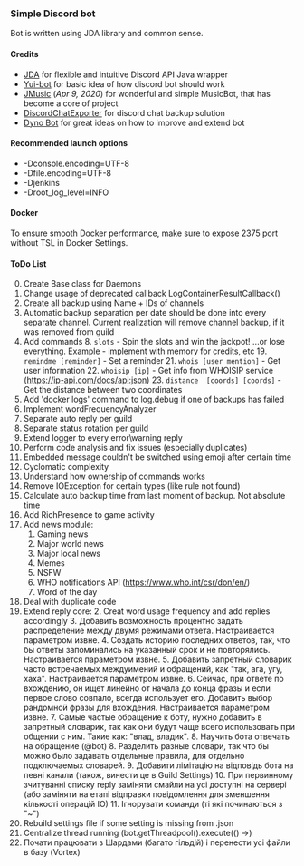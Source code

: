 ### Simple Discord bot
Bot is written using JDA library and common sense.
#### Credits
- [JDA](https://github.com/DV8FromTheWorld/JDA) for flexible and intuitive Discord API Java wrapper
- [Yui-bot](https://github.com/DV8FromTheWorld/Yui) for basic idea of how discord bot should work
- [JMusic](https://github.com/jagrosh/MusicBot) (_Apr 9, 2020_) for wonderful and simple MusicBot, that has become a core of project
- [DiscordChatExporter](https://github.com/Tyrrrz/DiscordChatExporter/releases) for discord chat backup solution
- [Dyno Bot](https://dyno.gg/bot) for great ideas on how to improve and extend bot
#### Recommended launch options
- -Dconsole.encoding=UTF-8 
- -Dfile.encoding=UTF-8 
- -Djenkins
- -Droot_log_level=INFO
#### Docker
To ensure smooth Docker performance, make sure to expose 2375 port without TSL in Docker Settings.
#### ToDo List
0. Create Base class for Daemons
0. Change usage of deprecated callback LogContainerResultCallback()
0. Create all backup using Name + IDs of channels
0. Automatic backup separation per date should be done into every separate channel. Current realization will remove channel backup, if it was removed from guild
1. Add commands
   8. `slots` - Spin the slots and win the jackpot! ...or lose everything. [Example](https://www.javacodegeeks.com/2014/08/programming-a-simple-slot-machine-game-using-java.html) - implement with memory for credits, etc
   19. `remindme [reminder]` - Set a reminder
   21. `whois [user mention]` - Get user information
   22. `whoisip [ip]` - Get info from WHOISIP service (https://ip-api.com/docs/api:json)
   23. `distance  [coords] [coords]` - Get the distance between two coordinates
45. Add 'docker logs' command to log.debug if one of backups has failed
14. Implement wordFrequencyAnalyzer
18. Separate auto reply per guild
19. Separate status rotation per guild
20. Extend logger to every error\warning reply
23. Perform code analysis and fix issues (especially duplicates)
24. Embedded message couldn't be switched using emoji after certain time
27. Cyclomatic complexity
29. Understand how ownership of commands works
31. Remove IOException for certain types (like rule not found)
35. Calculate auto backup time from last moment of backup. Not absolute time
39. Add RichPresence to game activity
40. Add news module:
    1. Gaming news
    3. Major world news
    4. Major local news
    5. Memes
    6. NSFW
    7. WHO notifications API (https://www.who.int/csr/don/en/)
    8. Word of the day
42. Deal with duplicate code
43. Extend reply core:
    2. Creat word usage frequency and add replies accordingly
    3. Добавить возможность процентно задать распределение между двумя режимами ответа. Настраивается параметром извне.
    4. Создать историю последних ответов, так, что бы ответы запоминались на указанный срок и не повторялись. Настраивается параметром извне.
    5. Добавить запретный словарик часто встречаемых междуимений и обращений, как "так, ага, угу, хаха". Настраивается параметром извне.
    6. Сейчас, при ответе по вхождению, он ищет линейно от начала до конца фразы и если первое слово совпало, всегда использует его. Добавить выбор рандомной фразы для вхождения.  Настраивается параметром извне.
    7. Самые частые обращение к боту, нужно добавить в запретный словарик, так как они будут чаще всего использовать при общении с ним. Такие как: "влад, владик".
    8. Научить бота отвечать на обращение (@bot)
    8. Разделить разные словари, так что бы можно было задавать отдельные правила, для отдельно подключаемых словарей.
    9. Добавити лімітацію на відповідь бота на певні канали (також, винести це в Guild Settings)
    10. При первинному зчитуванні списку reply заміняти смайли на усі доступні на сервері (або заміняти на етапі відправки повідомлення для зменшення кількості операцій ІО)
    11. Ігнорувати команди (ті які починаються з "~")
44. Rebuild settings file if some setting is missing from .json
45. Centralize thread running (bot.getThreadpool().execute(() ->)
46. Почати працювати з Шардами (багато гільдій) і перенести усі файли в базу (Vortex)